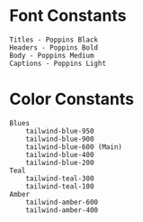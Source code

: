 # Font Constants
    Titles - Poppins Black
    Headers - Poppins Bold
    Body - Poppins Medium
    Captions - Poppins Light
# Color Constants
    Blues
        tailwind-blue-950
        tailwind-blue-900
        tailwind-blue-600 (Main)
        tailwind-blue-400
        tailwind-blue-200
    Teal
        tailwind-teal-300
        tailwind-teal-100
    Amber
        tailwind-amber-600
        tailwind-amber-400


